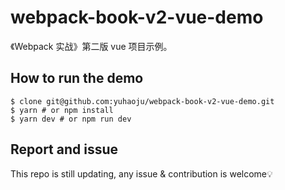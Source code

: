 # webpack-book-v2-vue-demo

《Webpack 实战》第二版 vue 项目示例。

## How to run the demo

```shell
$ clone git@github.com:yuhaoju/webpack-book-v2-vue-demo.git
$ yarn # or npm install
$ yarn dev # or npm run dev
```
## Report and issue

This repo is still updating, any issue & contribution is welcome💡
